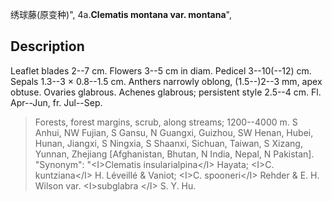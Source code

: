 绣球藤(原变种)",
4a.**Clematis montana var. montana**",

## Description
Leaflet blades 2--7 cm. Flowers 3--5 cm in diam. Pedicel 3--10(--12) cm. Sepals 1.3--3 × 0.8--1.5 cm. Anthers narrowly oblong, (1.5--)2--3 mm, apex obtuse. Ovaries glabrous. Achenes glabrous; persistent style 2.5--4 cm. Fl. Apr--Jun, fr. Jul--Sep.

> Forests, forest margins, scrub, along streams; 1200--4000 m. S Anhui, NW Fujian, S Gansu, N Guangxi, Guizhou, SW Henan, Hubei, Hunan, Jiangxi, S Ningxia, S Shaanxi, Sichuan, Taiwan, S Xizang, Yunnan, Zhejiang [Afghanistan, Bhutan, N India, Nepal, N Pakistan].
  "Synonym": "&lt;I&gt;Clematis insularialpina&lt;/I&gt; Hayata; &lt;I&gt;C. kuntziana&lt;/I&gt; H. Léveillé &amp; Vaniot; &lt;I&gt;C. spooneri&lt;/I&gt; Rehder &amp; E. H. Wilson var. &lt;I&gt;subglabra &lt;/I&gt; S. Y. Hu.
